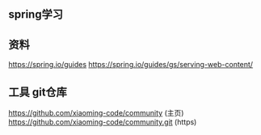 ## spring学习

## 资料
https://spring.io/guides
https://spring.io/guides/gs/serving-web-content/

## 工具 git仓库
https://github.com/xiaoming-code/community (主页)
https://github.com/xiaoming-code/community.git (https)
